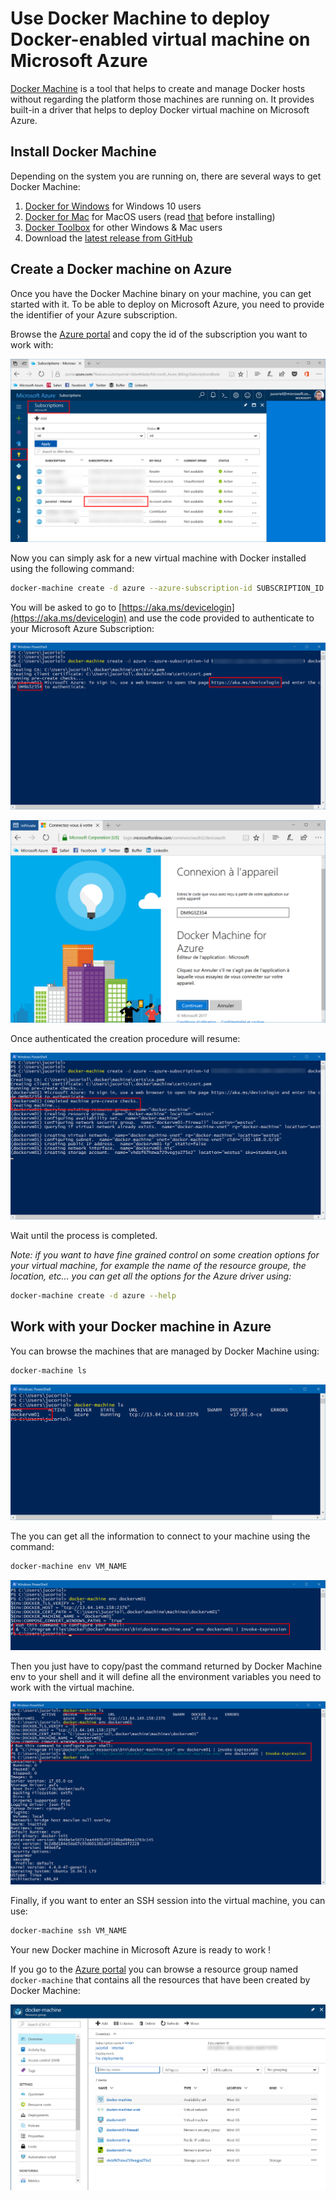 # Use Docker Machine to deploy Docker-enabled virtual machine on Microsoft Azure

[Docker Machine](https://docs.docker.com/machine/overview/) is a tool that helps to create and manage Docker hosts without regarding the platform those machines are running on. It provides built-in a driver that helps to deploy Docker virtual machine on Microsoft Azure.

## Install Docker Machine

Depending on the system you are running on, there are several ways to get Docker Machine:

1. [Docker for Windows](https://docs.docker.com/docker-for-windows/install/) for Windows 10 users
2. [Docker for Mac](https://docs.docker.com/docker-for-mac/install/) for MacOS users (read [that](https://docs.docker.com/docker-for-mac/install/#what-to-know-before-you-install) before installing)
3. [Docker Toolbox](https://docs.docker.com/toolbox/overview/) for other Windows & Mac users
4. Download the [latest release from GitHub](https://github.com/docker/machine/releases/tag/v0.11.0)

## Create a Docker machine on Azure

Once you have the Docker Machine binary on your machine, you can get started with it.
To be able to deploy on Microsoft Azure, you need to provide the identifier of your Azure subscription. 

Browse the [Azure portal](https://portal.azure.com/?feature.customportal=false#blade/Microsoft_Azure_Billing/SubscriptionsBlade) and copy the id of the subscription you want to work with:

![Azure Subscription](images/docker-machine/subscriptionid.png)


Now you can simply ask for a new virtual machine with Docker installed using the following command:

```bash
docker-machine create -d azure --azure-subscription-id SUBSCRIPTION_ID VM_NAME
```

You will be asked to go to [https://aka.ms/devicelogin](https://aka.ms/devicelogin) and use the code provided to authenticate to your Microsoft Azure Subscription:


![Docker Machine Create](images/docker-machine/docker-machine-create.png)


![Device Login](images/docker-machine/devicelogin.png)

Once authenticated the creation procedure will resume:

![Docker Machine Creation](images/docker-machine/docker-machine-creation.png)

Wait until the process is completed.

*Note: if you want to have fine grained control on some creation options for your virtual machine, for example the name of the resource groupe, the location, etc... you can get all the options for the Azure driver using:*

```bash
docker-machine create -d azure --help
```

## Work with your Docker machine in Azure

You can browse the machines that are managed by Docker Machine using:

```bash
docker-machine ls
```

![Docker Machine List](images/docker-machine/docker-machine-ls.png)


The you can get all the information to connect to your machine using the command:

```bash
docker-machine env VM_NAME
```

![Docker Machine Env](images/docker-machine/docker-machine-env.png)

Then you just have to copy/past the command returned by Docker Machine env to your shell and it will define all the environment variables you need to work with the virtual machine.


![Docker Machine Info](images/docker-machine/docker-machine-info.png)

Finally, if you want to enter an SSH session into the virtual machine, you can use:


```bash
docker-machine ssh VM_NAME
```

Your new Docker machine in Microsoft Azure is ready to work !

If you go to the [Azure portal](https://portal.azure.com) you can browse a resource group named `docker-machine` that contains all the resources that have been created by Docker Machine:


![Docker Machine Resource Group](images/docker-machine/docker-machine-resource-group.png)
